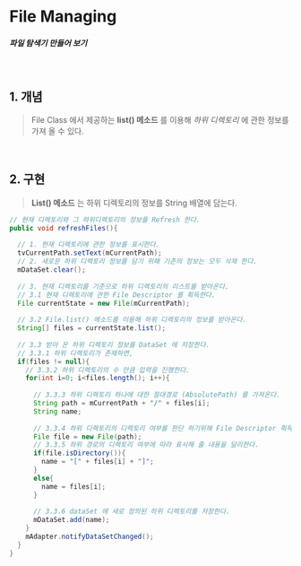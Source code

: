 # File Managing

##### 파일 탐색기 만들어 보기

<br>

## 1. 개념

> File Class 에서 제공하는 __list() 메소드__ 를 이용해 _하위 디렉토리_ 에 관한 정보를 가져 올 수 있다.

<br>

## 2. 구현

> __List() 메소드__ 는 하위 디렉토리의 정보를 String 배열에 담는다.

```java
// 현재 디렉토리와 그 하위디렉토리의 정보를 Refresh 한다.
public void refreshFiles(){
  
  // 1. 현재 디렉토리에 관한 정보를 표시한다.
  tvCurrentPath.setText(mCurrentPath);
  // 2. 새로운 하위 디렉토리 정보를 담기 위해 기존의 정보는 모두 삭제 한다.
  mDataSet.clear();
  
  // 3. 현재 디렉토리를 기준으로 하위 디렉토리의 리스트를 받아온다.
  // 3.1 현재 디렉토리에 관한 File Descriptor 를 획득한다.
  File currentState = new File(mCurrentPath);
  
  // 3.2 File.list() 메소드를 이용해 하위 디렉토리의 정보를 받아온다.
  String[] files = currentState.list();
  
  // 3.3 받아 온 하위 디렉토리 정보를 DataSet 에 저장한다.
  // 3.3.1 하위 디렉토리가 존재하면,
  if(files != null){
    // 3.3.2 하위 디렉토리의 수 만큼 입력을 진행한다.
    for(int i=0; i<files.length(); i++){
      
      // 3.3.3 하위 디렉토리 하나에 대한 절대경로 (AbsolutePath) 를 가져온다.
      String path = mCurrentPath + "/" + files[i];
      String name;
      
      // 3.3.4 하위 디렉토리의 디렉토리 여부를 판단 하기위해 File Descriptor 획득한다.
      File file = new File(path);
      // 3.3.5 하위 경로의 디렉토리 여부에 따라 표시해 줄 내용을 달리한다.
      if(file.isDirectory()){
        name = "[" + files[i] + "]";
      }
      else{
        name = files[i];
      }
      
      // 3.3.6 dataSet 에 새로 정의된 하위 디렉토리를 저장한다.
      mDataSet.add(name);
    }    
    mAdapter.notifyDataSetChanged();
  }  
}
```

